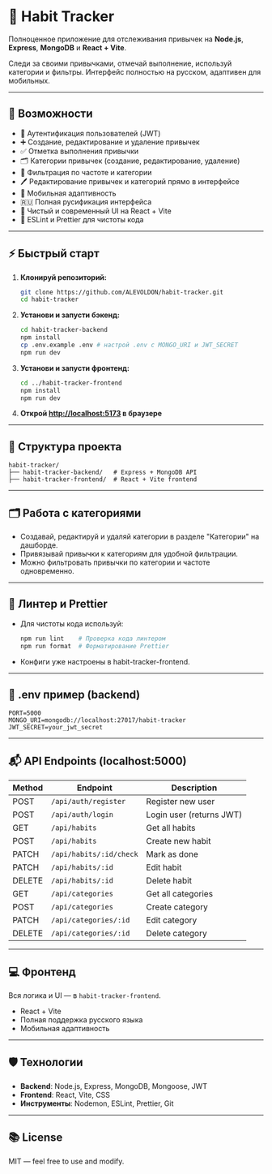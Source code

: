 # 🧠 Habit Tracker

Полноценное приложение для отслеживания привычек на **Node.js**, **Express**, **MongoDB** и **React + Vite**.

Следи за своими привычками, отмечай выполнение, используй категории и фильтры. Интерфейс полностью на русском, адаптивен для мобильных.

---

## 🚀 Возможности

- 🔐 Аутентификация пользователей (JWT)
- ➕ Создание, редактирование и удаление привычек
- ✅ Отметка выполнения привычки
- 🗂️ Категории привычек (создание, редактирование, удаление)
- 🔎 Фильтрация по частоте и категории
- 🖊️ Редактирование привычек и категорий прямо в интерфейсе
- 📱 Мобильная адаптивность
- 🇷🇺 Полная русификация интерфейса
- 🎨 Чистый и современный UI на React + Vite
- 🧹 ESLint и Prettier для чистоты кода

---

## ⚡ Быстрый старт

1. **Клонируй репозиторий:**
   ```bash
   git clone https://github.com/ALEVOLDON/habit-tracker.git
   cd habit-tracker
   ```
2. **Установи и запусти бэкенд:**
   ```bash
   cd habit-tracker-backend
   npm install
   cp .env.example .env # настрой .env с MONGO_URI и JWT_SECRET
   npm run dev
   ```
3. **Установи и запусти фронтенд:**
   ```bash
   cd ../habit-tracker-frontend
   npm install
   npm run dev
   ```
4. **Открой [http://localhost:5173](http://localhost:5173) в браузере**

---

## 📁 Структура проекта

```
habit-tracker/
├── habit-tracker-backend/   # Express + MongoDB API
├── habit-tracker-frontend/  # React + Vite frontend
```

---

## 🗂️ Работа с категориями
- Создавай, редактируй и удаляй категории в разделе "Категории" на дашборде.
- Привязывай привычки к категориям для удобной фильтрации.
- Можно фильтровать привычки по категории и частоте одновременно.

---

## 🧹 Линтер и Prettier
- Для чистоты кода используй:
  ```bash
  npm run lint    # Проверка кода линтером
  npm run format  # Форматирование Prettier
  ```
- Конфиги уже настроены в habit-tracker-frontend.

---

## 🔧 .env пример (backend)
```
PORT=5000
MONGO_URI=mongodb://localhost:27017/habit-tracker
JWT_SECRET=your_jwt_secret
```

---

## 📬 API Endpoints (localhost:5000)
| Method | Endpoint                  | Description          |
|--------|---------------------------|----------------------|
| POST   | `/api/auth/register`      | Register new user    |
| POST   | `/api/auth/login`         | Login user (returns JWT) |
| GET    | `/api/habits`             | Get all habits       |
| POST   | `/api/habits`             | Create new habit     |
| PATCH  | `/api/habits/:id/check`   | Mark as done         |
| PATCH  | `/api/habits/:id`         | Edit habit           |
| DELETE | `/api/habits/:id`         | Delete habit         |
| GET    | `/api/categories`         | Get all categories   |
| POST   | `/api/categories`         | Create category      |
| PATCH  | `/api/categories/:id`     | Edit category        |
| DELETE | `/api/categories/:id`     | Delete category      |

---

## 💻 Фронтенд

Вся логика и UI — в `habit-tracker-frontend`.
- React + Vite
- Полная поддержка русского языка
- Мобильная адаптивность

---

## 🛡️ Технологии
- **Backend**: Node.js, Express, MongoDB, Mongoose, JWT
- **Frontend**: React, Vite, CSS
- **Инструменты**: Nodemon, ESLint, Prettier, Git

---

## 📚 License

MIT — feel free to use and modify.
